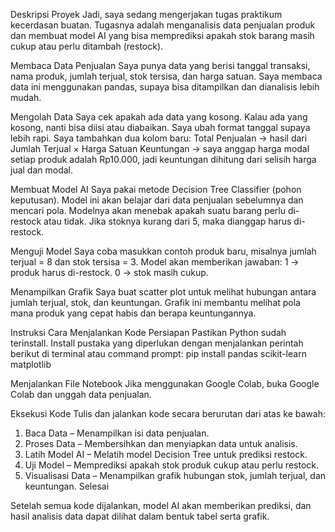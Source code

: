 Deskripsi Proyek
Jadi, saya sedang mengerjakan tugas praktikum kecerdasan buatan. Tugasnya adalah menganalisis data penjualan produk dan membuat model AI yang bisa memprediksi apakah stok barang masih cukup atau perlu ditambah (restock).

Membaca Data Penjualan
Saya punya data yang berisi tanggal transaksi, nama produk, jumlah terjual, stok tersisa, dan harga satuan.
Saya membaca data ini menggunakan pandas, supaya bisa ditampilkan dan dianalisis lebih mudah.

Mengolah Data
Saya cek apakah ada data yang kosong. Kalau ada yang kosong, nanti bisa diisi atau diabaikan.
Saya ubah format tanggal supaya lebih rapi.
Saya tambahkan dua kolom baru:
Total Penjualan → hasil dari Jumlah Terjual × Harga Satuan
Keuntungan → saya anggap harga modal setiap produk adalah Rp10.000, jadi keuntungan dihitung dari selisih harga jual dan modal.

Membuat Model AI
Saya pakai metode Decision Tree Classifier (pohon keputusan).
Model ini akan belajar dari data penjualan sebelumnya dan mencari pola.
Modelnya akan menebak apakah suatu barang perlu di-restock atau tidak. Jika stoknya kurang dari 5, maka dianggap harus di-restock.

Menguji Model
Saya coba masukkan contoh produk baru, misalnya jumlah terjual = 8 dan stok tersisa = 3.
Model akan memberikan jawaban:
1 → produk harus di-restock.
0 → stok masih cukup.

Menampilkan Grafik
Saya buat scatter plot untuk melihat hubungan antara jumlah terjual, stok, dan keuntungan.
Grafik ini membantu melihat pola mana produk yang cepat habis dan berapa keuntungannya.

Instruksi Cara Menjalankan Kode
Persiapan
Pastikan Python sudah terinstall.
Install pustaka yang diperlukan dengan menjalankan perintah berikut di terminal atau command prompt:
  pip install pandas scikit-learn matplotlib

Menjalankan File Notebook
Jika menggunakan Google Colab, buka Google Colab dan unggah data penjualan.

Eksekusi Kode
Tulis dan jalankan kode secara berurutan dari atas ke bawah:
  1. Baca Data – Menampilkan isi data penjualan.
  2. Proses Data – Membersihkan dan menyiapkan data untuk analisis.
  3. Latih Model AI – Melatih model Decision Tree untuk prediksi restock.
  4. Uji Model – Memprediksi apakah stok produk cukup atau perlu restock.
  5. Visualisasi Data – Menampilkan grafik hubungan stok, jumlah terjual, dan keuntungan.
  Selesai

Setelah semua kode dijalankan, model AI akan memberikan prediksi, dan hasil analisis data dapat dilihat dalam bentuk tabel serta grafik.
